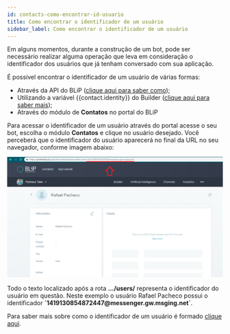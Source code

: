 ```yaml
---
id: contacts-como-encontrar-id-usuario
title: Como encontrar o identificador de um usuário
sidebar_label: Como encontrar o identificador de um usuário
---
```


Em alguns momentos, durante a construção de um bot, pode ser necessário realizar alguma operação que leva em consideração o identificador dos usuários que já tenham conversado com sua aplicação.

É possível encontrar o identificador de um usuário de várias formas:

* Através da API do BLiP ([clique aqui para saber como](https://docs.blip.ai/#get-contacts-with-paging));
* Utilizando a variável {{contact.identity}} do Builder ([clique aqui para saber mais](https://help.blip.ai/hc/pt-br/articles/360000697731--Builder-Vis%C3%A3o-geral-das-vari%C3%A1veis));
* Através do módulo de **Contatos** no portal do BLiP

Para acessar o identificador de um usuário através do portal acesse o seu bot, escolha o módulo **Contatos** e clique no usuário desejado. Você perceberá que o identificador do usuário aparecerá no final da URL no seu navegador, conforme imagem abaixo:

![Id do usuário na URL do navegador](../../assets/practice/contacts/contacts-como-encontrar-id-usuario-1.png)

Todo o texto localizado após a rota **.../users/** representa o identificador do usuário em questão. Neste exemplo o usuário Rafael Pacheco possui o identificador **\`1419130854872447@messenger<span>.</span>gw.msging.net\`**.

Para saber mais sobre como o identificador de um usuário é formado [clique aqui](https://docs.blip.ai/#addressing).

